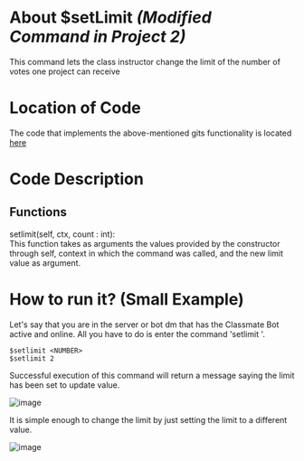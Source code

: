 # About $setLimit _(Modified Command in Project 2)_
This command lets the class instructor change the limit of the number of votes one project can receive

# Location of Code
The code that implements the above-mentioned gits functionality is located [here](https://github.com/lyonva/ClassMateBot/blob/main/cogs/setlimit.py)

# Code Description
## Functions
setlimit(self, ctx, count : int): <br>
This function takes as arguments the values provided by the constructor through self, context in which the command was called, and the new limit value as argument.

# How to run it? (Small Example)
Let's say that you are in the server or bot dm that has the Classmate Bot active and online. All you have to do is 
enter the command 'setlimit <number>'.
```
$setlimit <NUMBER>
$setlimit 2
```
Successful execution of this command will return a message saying the limit has been set to update value.

![image](https://user-images.githubusercontent.com/32313919/140250549-8de514c0-d411-41fe-976c-6b43c7bd1edf.png)
  
It is simple enough to change the limit by just setting the limit to a different value.
  
![image](https://github.com/lyonva/ClassMateBot/blob/main/data/media/votechange.gif)
